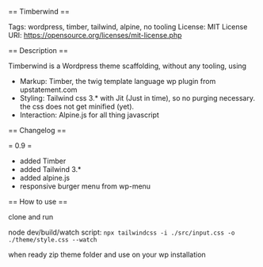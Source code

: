 == Timberwind ==

Tags: wordpress, timber, tailwind, alpine, no tooling
License: MIT
License URI: https://opensource.org/licenses/mit-license.php

== Description ==

Timberwind is a Wordpress theme scaffolding, without any tooling, using
* Markup: Timber, the twig template language wp plugin from upstatement.com
* Styling: Tailwind css 3.* with Jit (Just in time), so no purging necessary. the css does not get minified (yet).
* Interaction: Alpine.js for all thing javascript

== Changelog ==

= 0.9 =

* added Timber
* added Tailwind 3.*
* added alpine.js
* responsive burger menu from wp-menu


== How to use ==

clone and run

node dev/build/watch script:
`npx tailwindcss -i ./src/input.css -o ./theme/style.css --watch`

when ready zip theme folder and use on your wp installation